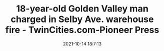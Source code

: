 ---
"title": "18-year-old Golden Valley man charged in Selby Ave. warehouse fire - TwinCities.com-Pioneer Press"
"date": "2021-10-14 18:7:13"
"feed_name": "GOOGLENEWSINDUSTRIAL"
"feed_website": "https://news.google.com/search?q=industrial%2Bincident&hl=en-US&gl=US&ceid=US:en"
"feed_rss": "https://news.google.com/rss/search?q=industrial%2Bincident&hl=en-US&gl=US&ceid=US:en"
"link": "https://www.twincities.com/2021/10/14/18-year-old-golden-valley-man-charged-in-selby-ave-warehouse-fire/"
"source": "{'href': 'https://www.twincities.com', 'title': 'TwinCities.com-Pioneer Press'}"
"file": "_posts/2021-1-1-6b1596552140c3c43a4b7b473a9244e0f9ae7bc3.md"
"accident": "0"
"drilling": "0"
"dead": "0"
"injured": "0"
"arrested": "0"
"place": "unknown place"
"where": "unknown site"
"causes": "unknown"
"place_uri": "unknown place"
---